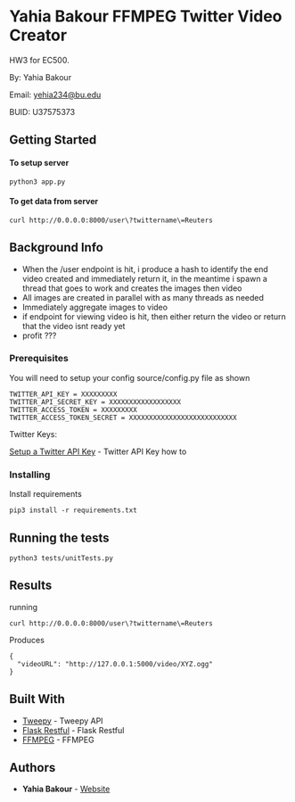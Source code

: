 # Yahia Bakour FFMPEG Twitter Video Creator

HW3 for EC500.

By: Yahia Bakour

Email: yehia234@bu.edu

BUID: U37575373

## Getting Started

#### To setup server

```
python3 app.py
```

#### To get data from server

```
curl http://0.0.0.0:8000/user\?twittername\=Reuters
```

## Background Info
- When the /user endpoint is hit, i produce a hash to identify the end video created and immediately return it, in the meantime i spawn a thread that goes to work and creates the images then video
- All images are created in parallel with as many threads as needed 
- Immediately aggregate images to video
- if endpoint for viewing video is hit, then either return the video or return that the video isnt ready yet
- profit ???



### Prerequisites

You will need to setup your config source/config.py file as shown

```
TWITTER_API_KEY = XXXXXXXXX
TWITTER_API_SECRET_KEY = XXXXXXXXXXXXXXXXXX
TWITTER_ACCESS_TOKEN = XXXXXXXXX
TWITTER_ACCESS_TOKEN_SECRET = XXXXXXXXXXXXXXXXXXXXXXXXXXX
```

Twitter Keys:

[Setup a Twitter API Key](https://themepacific.com/how-to-generate-api-key-consumer-token-access-key-for-twitter-oauth/994/) - Twitter API Key how to




### Installing

Install requirements
```
pip3 install -r requirements.txt
```

## Running the tests

```
python3 tests/unitTests.py
```

## Results

running

```
curl http://0.0.0.0:8000/user\?twittername\=Reuters
```

Produces

```
{
  "videoURL": "http://127.0.0.1:5000/video/XYZ.ogg"
}
```


## Built With

* [Tweepy](http://docs.tweepy.org/en/latest/api.html) - Tweepy API
* [Flask Restful](https://flask-restful.readthedocs.io/en/latest/) - Flask Restful
* [FFMPEG](https://www.ffmpeg.org/) - FFMPEG

## Authors

* **Yahia Bakour** - [Website](https://yahiabakour.com/)
